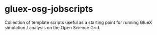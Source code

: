 # gluex-osg-jobscripts
Collection of template scripts useful as a starting point for running GlueX simulation / analysis on the Open Science Grid.
